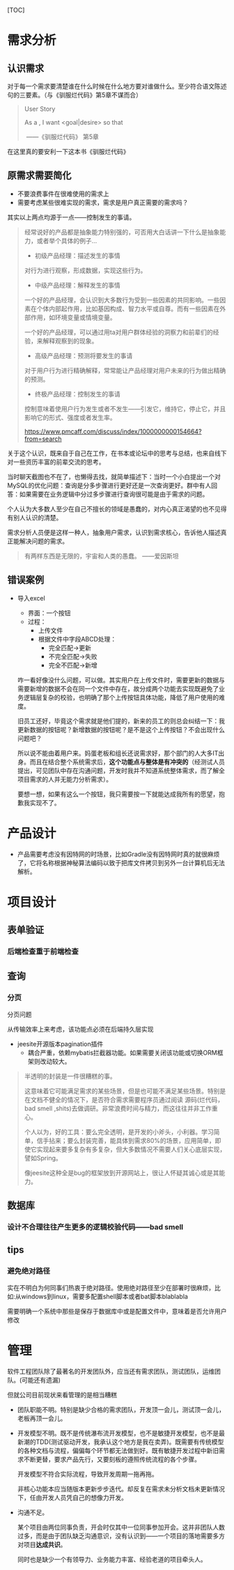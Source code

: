 [TOC]



# 需求分析

## 认识需求

对于每一个需求要清楚谁在什么时候在什么地方要对谁做什么。至少符合语文陈述句的三要素。（与《驯服烂代码》第5章不谋而合）

> User Story
>
> As a <role> , I want <goal|desire> so that <benfit>
>
> ​																——《驯服烂代码》 第5章

在这里真的要安利一下这本书《驯服烂代码》



## 原需求需要简化

- 不要浪费事件在很难使用的需求上
- 需要考虑某些很难实现的需求，需求是用户真正需要的需求吗？

其实以上两点均源于一点——控制发生的事请。

> 经常说好的产品都是抽象能力特别强的，可否用大白话讲一下什么是抽象能力，或者举个具体的例子…
>
> - 初级产品经理：描述发生的事情
>
> 对行为进行观察，形成数据，实现这些行为。
>
> - 中级产品经理：解释发生的事情
>
> 一个好的产品经理，会认识到大多数行为受到一些因素的共同影响。一些因素在个体内部起作用，比如基因构成、智力水平或自尊。而有一些因素在外部作用，如环境变量或情境变量。
>
> 一个好的产品经理，可以通过用ta对用户群体经验的洞察力和前辈们的经验，来解释观察到的现象。
>
> - 高级产品经理：预测将要发生的事请
>
> 对于用户行为进行精确解释，常常能让产品经理对用户未来的行为做出精确的预测。
>
> - 终极产品经理：控制发生的事请
>
> 控制意味着使用户行为发生或者不发生——引发它，维持它，停止它，并且影响它的形式、强度或者发生率。
>
> https://www.pmcaff.com/discuss/index/1000000000154664?from=search

关于这个认识，既来自于自己在工作，在书本或论坛中的思考与总结，也来自线下对一些资历丰富的前辈交流的思考。

当时聊天截图也不在了，也懒得去找，就简单描述下：当时一个小白提出一个对MySQL的优化问题：查询是分多步骤进行更好还是一次查询更好。群中有人回答：如果需要在业务逻辑中分过多步骤进行查询很可能是由于需求的问题。

个人认为大多数人至少在自己不擅长的领域是愚蠢的，对内心真正渴望的也不见得有别人认识的清楚。

需求分析人员便是这样一种人，抽象用户需求，认识到需求核心，告诉他人描述真正能解决问题的需求。

> 有两样东西是无限的，宇宙和人类的愚蠢。 ——爱因斯坦

## 错误案例

- 导入excel

  - 界面：一个按钮
  - 过程：
    - 上传文件
    - 根据文件中字段ABCD处理：
      - 完全匹配->更新
      - 不完全匹配->失败
      - 完全不匹配->新增

  咋一看好像没什么问题，可以做。其实用户在上传文件时，需要更新的数据与需要新增的数据不会在同一个文件中存在，故分成两个功能去实现既避免了业务逻辑层复杂的校验，也明确了那个上传按钮具体功能，降低了用户使用的难度。

  旧员工还好，毕竟这个需求就是他们提的，新来的员工的则总会纠结一下：我更新数据的按钮呢？新增数据的按钮呢？是不是这个上传按钮？不会出现什么问题吧？

  所以说不能由着用户来。妈蛋老板和组长还说需求好，那个部门的人大多IT出身。而且在结合整个系统需求后，**这个功能点与整体是有冲突的**（经测试人员提出，可见团队中存在沟通问题，开发时我并不知道系统整体需求，而了解全项目需求的人并无能力分析需求）。

  要想一想，如果有这么一个按钮，我只需要按一下就能达成我所有的愿望，抱歉我实现不了。

# 产品设计

- 产品需要考虑没有因特网的时场景，比如Gradle没有因特网时真的就很麻烦了，它将名称根据神秘算法编码以致于把库文件拷贝到另外一台计算机后无法解析。

# 项目设计

## 表单验证

### 后端检查重于前端检查

## 查询

### 分页

分页问题

从传输效率上来考虑，该功能点必须在后端持久层实现

- jeesite开源版本pagination插件
  - 耦合严重，依赖mybatis拦截器功能。如果需要关闭该功能或切换ORM框架则改动较大。

> 半透明的封装是一件很糟糕的事。
>
> 这意味着它可能满足需求的某些场景，但是也可能不满足某些场景。特别是在文档不健全的情况下，是否符合需求需要程序员通过阅读 源码(烂代码，bad smell ,shits)去做调研。非常浪费时间与精力，而这往往并非工作重心。
>
> 个人以为，好的工具：要么完全透明，是开发的小斧头，小利器。学习简单，信手拈来；要么封装完善，能具体到需求80%的场景，应用简单，即使它实现起来要多复杂有多复杂，但大多数情况不需要人们关心底层实现，譬如Spring。
>
> 像jeesite这种全是bug的框架放到开源网站上，很让人怀疑其诚心或是其能力。

## 数据库

### 设计不合理往往产生更多的逻辑校验代码——bad smell

## tips

### 避免绝对路径

实在不明白为何同事们热衷于绝对路径。使用绝对路径至少在部署时很麻烦，比如:从windows到linux，需要多配置shell脚本或者bat脚本blablabla

需要明确一个系统中那些<key-value>是保存于数据库中或是配置文件中，意味着是否允许用户修改

# 管理

软件工程团队除了最著名的开发团队外，应当还有需求团队，测试团队，运维团队。(可能还有遗漏)

但就公司目前现状来看管理的是相当糟糕

- 团队职能不明。特别是缺少合格的需求团队，开发顶一会儿，测试顶一会儿，老板再顶一会儿。

- 开发模型不明。既不是传统瀑布流开发模型，也不是敏捷开发模型，也不是最新潮的TDD(测试驱动开发，我承认这个地方是我在卖弄)。既需要有传统模型的各种文档与流程，偏偏每个环节都无法做到好。既有敏捷开发过程中新旧需求不断更替，要求产品先行，又要刻板的遵照传统流程的各个步骤。

  开发模型不符合实际流程，导致开发周期一拖再拖。

  非核心功能本应当随版本更新步步迭代。却反复在需求未分析文档未更新情况下，任由开发人员凭自己的想像力开发。

- 沟通不足。

  某个项目由两位同事负责，开会时仅其中一位同事参加开会。这并非团队人数过多，而是由于团队缺乏沟通意识，没有认识到——一个项目的落地需要多方对项目**达成共识**。

  同时也是缺少一个有领导力、业务能力丰富、经验老道的项目牵头人。




